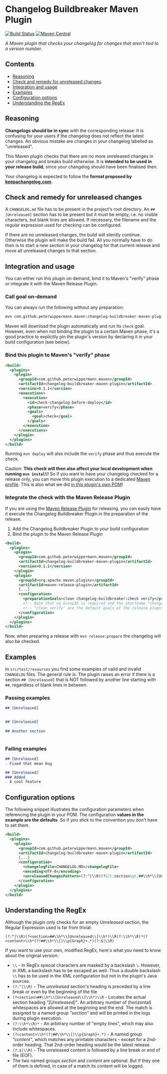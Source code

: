 Changelog Buildbreaker Maven Plugin
===
[![Build Status](https://travis-ci.org/PeterWippermann/changelog-buildbreaker.svg?branch=master)](https://travis-ci.org/PeterWippermann/changelog-buildbreaker)
[![Maven Central](https://img.shields.io/maven-central/v/com.github.peterwippermann.maven/changelog-buildbreaker-maven-plugin.svg)](https://mvnrepository.com/artifact/com.github.peterwippermann.maven/changelog-buildbreaker-maven-plugin)

_A Maven plugin that checks your changelog for changes that aren't tied to a version number._

## Contents

- [Reasoning](#reasoning)
- [Check and remedy for unreleased changes](#check-and-remedy-for-unreleased-changes)
- [Integration and usage](#integration-and-usage)
- [Examples](#examples)
- [Configuration options](#configuration-options)
- [Understanding the RegEx](#understanding-the-regex)


## Reasoning
__Changelogs should be in sync__ with the corresponding release: It is confusing for your users if the changelog does not reflect the latest changes. An obvious mistake are changes in your changelog labelled as "unreleased".

This Maven plugin checks that there are no more unreleased changes in your changelog and breaks build otherwise. It is __intended to be used in your release build__, since your changelog should have been finalised then.

Your changelog is expected to follow the __format proposed by [keepachangelog.com](http://www.keepachangelog.com)__.

## Check and remedy for unreleased changes 
A `CHANGELOG.md` file has to be present in the project's root directory. An `## [Unreleased]` section has to be present but it must be empty, i.e. no visible characters, but blank lines are allowed. If necessary, the filename and the regular expression used for checking can be configured.

If there are no unreleased changes, the build will silently continue. Otherwise the plugin will make the build fail. All you normally have to do then is to start a new section in your changelog for that current release and move all unreleased changes to that section.

## Integration and usage
You can either run this plugin on demand, bind it to Maven's "verify" phase or integrate it with the Maven Release Plugin.

### Call goal on-demand
You can always run the following without any preparation:
```sh
mvn com.github.peterwippermann.maven:changelog-buildbreaker-maven-plugin:check
```
Maven will download the plugin automatically and run its `check` goal.
However, even when not binding the plugin to a certain Maven phase, it's a good practice to explicitly pin the plugin's version by declaring it in your build configuration (see below).

### Bind this plugin to Maven's "verify" phase
```xml
<build>
  <plugins>
    <plugin>
      <groupId>com.github.peterwippermann.maven</groupId>
      <artifactId>changelog-buildbreaker-maven-plugin</artifactId>
      <version>0.1.1</version>
      <executions>
        <execution>
          <id>check-changelog-before-deploy</id>
          <phase>verify</phase>
          <goals>
            <goal>check</goal>
          </goals>
        </execution>
      </executions>
    </plugin>
  </plugins>
</build>
```
Running `mvn deploy` will also include the `verify` phase and thus execute the check.

Caution: __This check will then also affect your local development when running `mvn install`!__ So if you want to have your changelog checked for a release only, you can move this plugin execution to a dedicated [Maven profile](http://maven.apache.org/guides/introduction/introduction-to-profiles.html). This is also what we did [in this plugin's own POM](https://github.com/PeterWippermann/changelog-buildbreaker/blob/79298ab9d762640537771c1f69b5eb24c83ddd1e/pom.xml#L138-L156)!

### Integrate the check with the Maven Release Plugin

If you are using the [Maven Release Plugin](http://maven.apache.org/maven-release/maven-release-plugin/) for releasing, you can easily have it execute the Changelog Buildbreaker Plugin in the preparation of the release.

1. Add the Changelog Buildbreaker Plugin to your build configuration
2. Bind the plugin to the Maven Release Plugin
```xml
<build>
  <plugins>
    <plugin>
      <groupId>com.github.peterwippermann.maven</groupId>
      <artifactId>changelog-buildbreaker-maven-plugin</artifactId>
      <version>0.1.1</version>
    </plugin>
    <plugin>
      <groupId>org.apache.maven.plugins</groupId>
      <artifactId>maven-release-plugin</artifactId>
      [...]
      <configuration>
        <preparationGoals>clean changelog-buildbreaker:check verify</preparationGoals>
        <!-- Note that no GroupID is required and the shortname "changelog-buildbreaker" can be used -->
        <!-- "clean verify" are the default goals of the release plugin and should be kept. -->
      </configuration>
    </plugin>
  </plugins>
</build>
```
Now, when preparing a release with `mvn release:prepare` the changelog will also be checked.

## Examples
In `src/test/resources` you find some examples of valid and invalid `CHANGELOG` files. The general rule is: The plugin
raises an error if there is a section `## [Unreleased]` that is NOT followed by another line starting with `##`,
regardless of blank lines in between.

### Passing examples
```markdown
## [Unreleased]
 
```

```markdown
## [Unreleased]
 
## Another section
 
```

### Failing examples
```markdown
## [Unreleased]
- Fixed that mean bug
```

```markdown
## [Unreleased]
### Added
- A cool feature
```

## Configuration options
The following snippet illustrates the configuration parameters when referencing the plugin in your POM.
The configuration __values in the example are the defaults__. So if you stick to the convention you don't have to set them.
```xml
<build>
  <plugins>
    <plugin>
      <groupId>com.github.peterwippermann.maven</groupId>
      <artifactId>changelog-buildbreaker-maven-plugin</artifactId>
      [...]
      <configuration>
        <changelogFile>CHANGELOG.MD</changelogFile>
        <encoding>UTF-8</encoding>
        <unreleasedChangesPattern>(?:^|\\R)(?&lt;section&gt;##\\h*\\[Unreleased\\]\\h*)\\R(?:\\h*\\R)*(?&lt;content&gt;\\h*(?!##\\h*\\[)\\p{Graph}+.*)(?:$|\\R)</unreleasedChangesPattern>
      </configuration>
    </plugin>
  </plugins>
</build>
```

## Understanding the RegEx
Although the plugin only checks for an empty _Unreleased_ section, the Regular Expression used is far from trivial:
```regex
(?:^|\\R)(?<section>##\\h*\\[Unreleased\\]\\h*)\\R(?:\\h*\\R)*(?<content>\\h*(?!##\\h*\\[)\\p{Graph}+.*)(?:$|\\R)
```

If you want to use your own, modified RegEx, here's what you need to know about the original version:
* `\\` - In RegEx special characters are masked by a backslash `\`. However, in XML a backslash has to be escaped as well. Thus a double backslash `\\` has to be used in the XML configuration but not in the plugin's Java sources. 
* `(?:^|\\R)` - The _unreleased_ section's heading is preceded by a line break or even by the beginning of the file
* `(?<section>##\\h*\\[Unreleased\\]\\h*)\\R` - Locates the actual section heading _"[Unreleased]"_. An arbitrary number of (horizontal) whitespaces are allowed at the beginning and the end. The match is assigned to a named group _"section"_ and will be printed in the logs during plugin execution.
* `(?:\\h*\\R)*` - An arbitrary number of "empty lines", which may also include whitespaces.
* `(?<content>\\h*(?!##\\h*\\[)\\p{Graph}+.*)` - A named group _"content"_, which matches any printable characters - except for a 2nd-order heading. That 2nd-order heading would be the latest release.
* `(?:$|\\R)` - The unreleased content is followed by a line break or end of file (EOF). 
* The two named groups _section_ and _content_ are optional. But if they one of them is defined, in case of a match its content will be logged.
 

